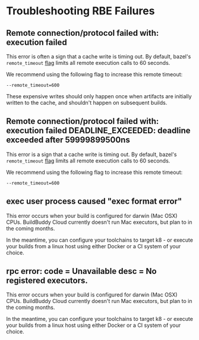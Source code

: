 <!--
{
  "name": "RBE Failures",
  "category": "5f84be4816a4677e374ca127",
  "priority": 900
}
-->

# Troubleshooting RBE Failures

## Remote connection/protocol failed with: execution failed

This error is often a sign that a cache write is timing out. By default, bazel's `remote_timeout` [flag](https://docs.bazel.build/versions/master/command-line-reference.html#flag--remote_timeout) limits all remote execution calls to 60 seconds.

We recommend using the following flag to increase this remote timeout:

```
--remote_timeout=600
```

These expensive writes should only happen once when artifacts are initially written to the cache, and shouldn't happen on subsequent builds.

## Remote connection/protocol failed with: execution failed DEADLINE_EXCEEDED: deadline exceeded after 59999899500ns

This error is a sign that a cache write is timing out. By default, bazel's `remote_timeout` [flag](https://docs.bazel.build/versions/master/command-line-reference.html#flag--remote_timeout) limits all remote execution calls to 60 seconds.

We recommend using the following flag to increase this remote timeout:

```
--remote_timeout=600
```

## exec user process caused "exec format error"

This error occurs when your build is configured for darwin (Mac OSX) CPUs. BuildBuddy Cloud currently doesn't run Mac executors, but plan to in the coming months.

In the meantime, you can configure your toolchains to target k8 - or execute your builds from a linux host using either Docker or a CI system of your choice.

## rpc error: code = Unavailable desc = No registered executors.

This error occurs when your build is configured for darwin (Mac OSX) CPUs. BuildBuddy Cloud currently doesn't run Mac executors, but plan to in the coming months.

In the meantime, you can configure your toolchains to target k8 - or execute your builds from a linux host using either Docker or a CI system of your choice.

